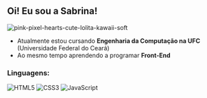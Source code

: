 ## Oi! Eu sou a **Sabrina**!
![pink-pixel-hearts-cute-lolita-kawaii-soft](https://github.com/user-attachments/assets/0375c375-0ac6-45d6-a401-92b7b7bf675c)


- Atualmente estou cursando **Engenharia da Computação na UFC** (Universidade Federal do Ceará)
- Ao mesmo tempo aprendendo a programar **Front-End**
### Linguagens:
![HTML5](https://img.shields.io/badge/HTML5-E34F26?style=for-the-badge&logo=html5&logoColor=white) ![CSS3](https://img.shields.io/badge/CSS3-1572B6?style=for-the-badge&logo=css3&logoColor=white) ![JavaScript](https://img.shields.io/badge/JavaScript-F7DF1E?style=for-the-badge&logo=javascript&logoColor=black)

<!---
sabriina-exe/sabriina-exe is a ✨ special ✨ repository because its `README.md` (this file) appears on your GitHub profile.
You can click the Preview link to take a look at your changes.
--->
